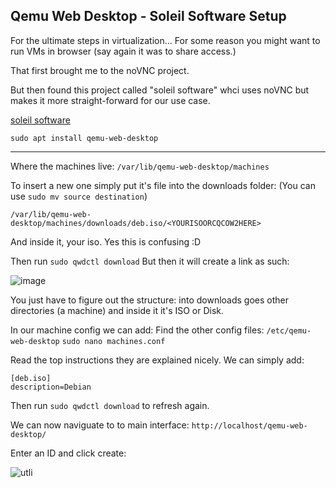 ## Qemu Web Desktop - Soleil Software Setup

For the ultimate steps in virtualization... For some reason you might want to run VMs in browser (say again it was to share access.)

That first brought me to the noVNC project. 

But then found this project called "soleil software" whci uses noVNC but makes it more straight-forward for our use case.

[soleil software](https://gitlab.com/soleil-data-treatment/soleil-software-projects/qemu-web-desktop/-/blob/master/CONFIGURE.md)

`sudo apt install qemu-web-desktop` 

----

Where the machines live: 
`/var/lib/qemu-web-desktop/machines`

To insert a new one simply put it's file into the downloads folder:
(You can use `sudo mv source destination`)

`/var/lib/qemu-web-desktop/machines/downloads/deb.iso/<YOURISOORCQCOW2HERE>`

And inside it, your iso. Yes this is confusing :D 

Then run `sudo qwdctl download`
But then it will create a link as such:

![image](https://github.com/user-attachments/assets/83a621d4-ba55-4053-8b10-fffe5d2432cf)

You just have to figure out the structure: into downloads goes other directories (a machine) and inside it it's ISO or Disk. 

In our machine config we can add:
Find the other config files: `/etc/qemu-web-desktop`
`sudo nano machines.conf`

Read the top instructions they are explained nicely. We can simply add:
```
[deb.iso]
description=Debian
```

Then run `sudo qwdctl download` to refresh again.

We can now naviguate to to main interface:
```http://localhost/qemu-web-desktop/``` 

Enter an ID and click create:

![utli](https://github.com/user-attachments/assets/9c4bb95b-588e-4afd-824a-308462440a5c)








